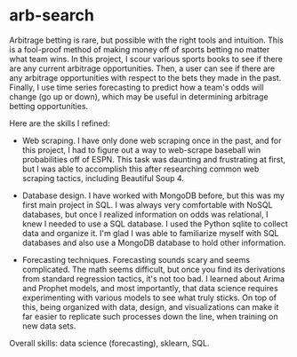 # arb-search

Arbitrage betting is rare, but possible with the right tools and intuition. This is a fool-proof method of making money off of sports betting no matter what team wins. In this project, I scour various sports books to see if there are any current arbitrage opportunities. Then, a user can see if there are any arbitrage opportunities with respect to the bets they made in the past. Finally, I use time series forecasting to predict how a team's odds will change (go up or down), which may be useful in determining arbitrage betting opportunities.

Here are the skills I refined:
- Web scraping. I have only done web scraping once in the past, and for this project, I had to figure out a way to web-scrape baseball win probabilities off of ESPN. This task was daunting and frustrating at first, but I was able to accomplish this after researching common web scraping tactics, including Beautiful Soup 4.

- Database design. I have worked with MongoDB before, but this was my first main project in SQL. I was always very comfortable with NoSQL databases, but once I realized information on odds was relational, I knew I needed to use a SQL database. I used the Python sqlite to collect data and organize it. I'm glad I was able to familiarize myself with SQL databases and also use a MongoDB database to hold other information.

- Forecasting techniques. Forecasting sounds scary and seems complicated. The math seems difficult, but once you find its derivations from standard regression tactics, it's not too bad. I learned about Arima and Prophet models, and most importantly, that data science requires experimenting with various models to see what truly sticks. On top of this, being organized with data, design, and visualizations can make it far easier to replicate such processes down the line, when training on new data sets.

Overall skills: data science (forecasting), sklearn, SQL.
